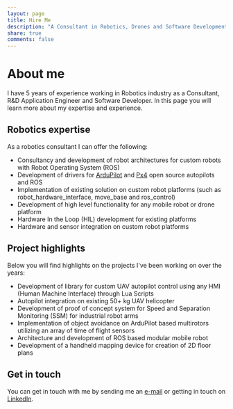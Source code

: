 ```yaml
---
layout: page
title: Hire Me
description: "A Consultant in Robotics, Drones and Software Development available for hire in Geneva Area and most of Europe. I'm also available for remote work."
share: true
comments: false
---
```


# About me

I have 5 years of experience working in Robotics industry as a Consultant, R&D Application Engineer and Software Developer. In this page you will learn more about my expertise and experience.

## Robotics expertise

As a robotics consultant I can offer the following:

* Consultancy and development of robot architectures for custom robots with Robot Operating System (ROS)
* Development of drivers for [ArduPilot](http://ardupilot.org/copter/) and [Px4](https://px4.io/) open source autopilots and ROS
* Implementation of existing solution on custom robot platforms (such as robot_hardware_interface, move_base and ros_control)
* Development of high level functionality for any mobile robot or drone platform
* Hardware In the Loop (HIL) development for existing platforms
* Hardware and sensor integration on custom robot platforms

## Project highlights

Below you will find highlights on the projects I've been working on over the years:

* Development of library for custom UAV autopilot control using any HMI (Human Machine Interface) through Lua Scripts
* Autopilot integration on existing 50+ kg UAV helicopter
* Development of proof of concept system for Speed and Separation Monitoring (SSM) for industrial robot arms
* Implementation of object avoidance on ArduPilot based multirotors utilizing an array of time of flight sensors
* Architecture and development of ROS based modular mobile robot
* Development of a handheld mapping device for creation of 2D floor plans

## Get in touch

You can get in touch with me by sending me an [e-mail](mailto:contact@msadowski.ch) or getting in touch on [LinkedIn](https://www.linkedin.com/in/mateuszsadowski/).
